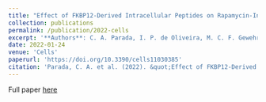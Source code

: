 ```yaml
---
title: "Effect of FKBP12-Derived Intracellular Peptides on Rapamycin-Induced FKBP–FRB Interaction and Autophagy"
collection: publications
permalink: /publication/2022-cells
excerpt: '**Authors**: C. A. Parada, I. P. de Oliveira, M. C. F. Gewehr, J. A. Machado-Neto, K. Lima, R. A. S. Eichler, L. R. Lopes, L. R. G. Bechara, J. C. B. Ferreira, W. T. Festuccia, **L. Censoni**, I. L. S. Tersariol and E. S. Ferro'
date: 2022-01-24
venue: 'Cells'
paperurl: 'https://doi.org/10.3390/cells11030385'
citation: 'Parada, C. A. et al. (2022). &quot;Effect of FKBP12-Derived Intracellular Peptides on Rapamycin-Induced FKBP–FRB Interaction and Autophagy.&quot; <i>Cells</i>. 11(3).'
---
```


Full paper [here](https://www.mdpi.com/2073-4409/11/3/385)
